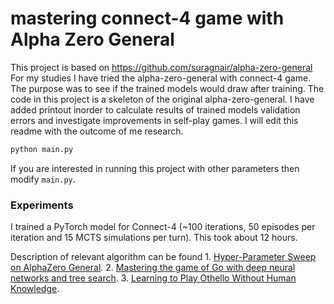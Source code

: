 # mastering connect-4 game with Alpha Zero General
This project is based on https://github.com/suragnair/alpha-zero-general
For my studies I have tried the alpha-zero-general with connect-4 game.
The purpose was to see if the trained models would draw after training.
The code in this project is a skeleton of the original alpha-zero-general. 
I have added printout inorder to calculate results of trained models validation errors and investigate improvements in self-play games.
I will edit this readme with the outcome of me research.

```bash
python main.py
```
If you are interested in running this project with other parameters then modify ```main.py```.

### Experiments
I trained a PyTorch model for Connect-4 (~100 iterations, 50 episodes per iteration and 15 MCTS simulations per turn). This took about 12 hours. 

Description of relevant algorithm can be found 
1.
[Hyper-Parameter Sweep on AlphaZero General](https://arxiv.org/pdf/1903.08129.pdf).
2.
[Mastering the game of Go with deep neural networks and tree search](https://www.nature.com/articles/nature16961).
3.
[Learning to Play Othello Without Human Knowledge](https://github.com/suragnair/alpha-zero-general/raw/master/pretrained_models/writeup.pdf).


